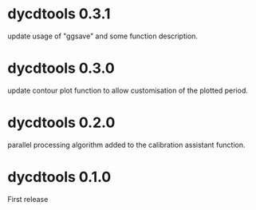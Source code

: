 # dycdtools 0.3.1
update usage of "ggsave" and some function description.

# dycdtools 0.3.0
update contour plot function to allow customisation of the plotted period.

# dycdtools 0.2.0
parallel processing algorithm added to the calibration assistant function.

# dycdtools 0.1.0
First release
